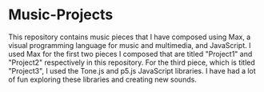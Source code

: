 # Music-Projects

This repository contains music pieces that I have composed using Max, a visual programming language for music and multimedia, and JavaScript. I used Max for the first two pieces I composed that are titled "Project1" and "Project2" respectively in this repository. For the third piece, which is titled "Project3", I used the Tone.js and p5.js JavaScript libraries. I have had a lot of fun exploring these libraries and creating new sounds.  
